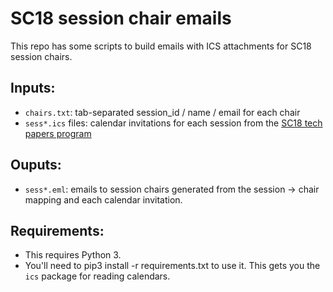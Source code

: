 # SC18 session chair emails

This repo has some scripts to build emails with ICS attachments for SC18
session chairs.

## Inputs:
* `chairs.txt`: tab-separated session_id / name / email for each chair
* `sess*.ics` files: calendar invitations for each session from the
[SC18 tech papers program](https://sc18.supercomputing.org/program/papers/)

## Ouputs:
* `sess*.eml`: emails to session chairs generated from the session ->
  chair mapping and each calendar invitation.

## Requirements:
* This requires Python 3.
* You'll need to pip3 install -r requirements.txt to use it.  This gets
  you the `ics` package for reading calendars.
